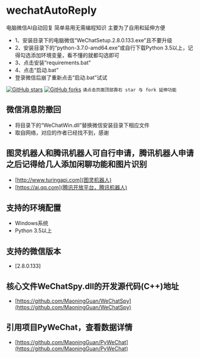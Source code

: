 # wechatAutoReply
电脑微信AI自动回复
简单易用无需编程知识
主要为了自用和延伸方便

* 1、安装目录下的电脑微信“WeChatSetup.2.8.0.133.exe”且不要升级
* 2、安装目录下的“python-3.7.0-amd64.exe”或自行下载Python 3.5以上，记得勾选添加环境变量，看不懂的就都勾选即可
* 3、点击安装“requirements.bat”
* 4、点击“启动.bat”
* 登录微信后崩了重新点击“启动.bat”试试

[![GitHub stars](https://img.shields.io/github/stars/LanioHe/wechatAutoReply.svg?style=social)](https://github.com/LanioHe/wechatAutoReply/stargazers)     [![GitHub forks](https://img.shields.io/github/forks/LanioHe/wechatAutoReply.svg?style=social)](https://github.com/LanioHe/wechatAutoReply/network/members)  `请点击页面顶部靠右 star 与 fork 延伸功能`

## 微信消息防撤回
* 将目录下的“WeChatWin.dll”替换微信安装目录下相应文件
* 取自网络，对应的作者已经找不到，感谢

## 图灵机器人和腾讯机器人可自行申请，腾讯机器人申请之后记得给几人添加闲聊功能和图片识别
* [http://www.turingapi.com](图灵机器人)
* [https://ai.qq.com](腾讯开放平台，腾讯机器人)

## 支持的环境配置
* Windows系统
* Python 3.5以上

## 支持的微信版本
* [2.8.0.133]

## 核心文件WeChatSpy.dll的开发源代码(C++)地址
* [https://github.com/MaoningGuan/WeChatSpy](https://github.com/MaoningGuan/WeChatSpy)
## 引用项目PyWeChat，查看数据详情
* [https://github.com/MaoningGuan/PyWeChat](https://github.com/MaoningGuan/PyWeChat)
